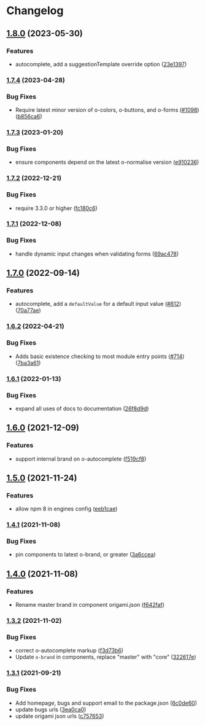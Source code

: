 # Changelog

## [1.8.0](https://www.github.com/Financial-Times/origami/compare/o-autocomplete-v1.7.4...o-autocomplete-v1.8.0) (2023-05-30)


### Features

* autocomplete, add a suggestionTemplate override option ([23e1397](https://www.github.com/Financial-Times/origami/commit/23e1397deb29034faaf009c16e41ab169dcc3a42))

### [1.7.4](https://www.github.com/Financial-Times/origami/compare/o-autocomplete-v1.7.3...o-autocomplete-v1.7.4) (2023-04-28)


### Bug Fixes

* Require latest minor version of o-colors, o-buttons, and o-forms ([#1098](https://www.github.com/Financial-Times/origami/issues/1098)) ([b856ca6](https://www.github.com/Financial-Times/origami/commit/b856ca66c9ec555f3c70833ffa35cb05cd19841f))

### [1.7.3](https://www.github.com/Financial-Times/origami/compare/o-autocomplete-v1.7.2...o-autocomplete-v1.7.3) (2023-01-20)


### Bug Fixes

* ensure components depend on the latest o-normalise version ([e910236](https://www.github.com/Financial-Times/origami/commit/e910236454318ce1bf198a06da7e76c0893c9142))

### [1.7.2](https://www.github.com/Financial-Times/origami/compare/o-autocomplete-v1.7.1...o-autocomplete-v1.7.2) (2022-12-21)


### Bug Fixes

* require 3.3.0 or higher ([fc180c6](https://www.github.com/Financial-Times/origami/commit/fc180c619755daa1b7bfe65509f354cf0de113bf))

### [1.7.1](https://www.github.com/Financial-Times/origami/compare/o-autocomplete-v1.7.0...o-autocomplete-v1.7.1) (2022-12-08)


### Bug Fixes

* handle dynamic input changes when validating forms ([69ac478](https://www.github.com/Financial-Times/origami/commit/69ac4780922aded1dd4ce9b62b8437c454f0adba))

## [1.7.0](https://www.github.com/Financial-Times/origami/compare/o-autocomplete-v1.6.2...o-autocomplete-v1.7.0) (2022-09-14)


### Features

* autocomplete, add a `defaultValue` for a default input value ([#812](https://www.github.com/Financial-Times/origami/issues/812)) ([70a77ae](https://www.github.com/Financial-Times/origami/commit/70a77ae218c9c19967fe3bb32c18206d7cd9c2c3))

### [1.6.2](https://www.github.com/Financial-Times/origami/compare/o-autocomplete-v1.6.1...o-autocomplete-v1.6.2) (2022-04-21)


### Bug Fixes

* Adds basic existence checking to most module entry points ([#714](https://www.github.com/Financial-Times/origami/issues/714)) ([7ba3a61](https://www.github.com/Financial-Times/origami/commit/7ba3a61d0de2a32d3a27a225fd4258b3820c7bda))

### [1.6.1](https://www.github.com/Financial-Times/origami/compare/o-autocomplete-v1.6.0...o-autocomplete-v1.6.1) (2022-01-13)


### Bug Fixes

* expand all uses of docs to documentation ([26f8d9d](https://www.github.com/Financial-Times/origami/commit/26f8d9d8cbbe3e78902d8c3951b37e08150a77bd))

## [1.6.0](https://www.github.com/Financial-Times/origami/compare/o-autocomplete-v1.5.0...o-autocomplete-v1.6.0) (2021-12-09)


### Features

* support internal brand on o-autocomplete ([f519cf8](https://www.github.com/Financial-Times/origami/commit/f519cf8b668304ece9e0cc5e64940ad4295343ce))

## [1.5.0](https://www.github.com/Financial-Times/origami/compare/o-autocomplete-v1.4.1...o-autocomplete-v1.5.0) (2021-11-24)


### Features

* allow npm 8 in engines config ([eeb1cae](https://www.github.com/Financial-Times/origami/commit/eeb1cae6e7f0379e647f2b41240b1f294997d528))

### [1.4.1](https://www.github.com/Financial-Times/origami/compare/o-autocomplete-v1.4.0...o-autocomplete-v1.4.1) (2021-11-08)


### Bug Fixes

* pin components to latest o-brand, or greater ([3a6ccea](https://www.github.com/Financial-Times/origami/commit/3a6ccea1e838e4a2003322ca1f855d0b87b26b60))

## [1.4.0](https://www.github.com/Financial-Times/origami/compare/o-autocomplete-v1.3.2...o-autocomplete-v1.4.0) (2021-11-08)


### Features

* Rename master brand in component origami.json ([f642faf](https://www.github.com/Financial-Times/origami/commit/f642faf0574d84ea8185b56e6090c8015def27e6))

### [1.3.2](https://www.github.com/Financial-Times/origami/compare/o-autocomplete-v1.3.1...o-autocomplete-v1.3.2) (2021-11-02)


### Bug Fixes

* correct o-autocomplete markup ([f3d73b6](https://www.github.com/Financial-Times/origami/commit/f3d73b623d19bdfb7fac507cd40712d0032648fb))
* Update `o-brand` in components, replace "master" with "core" ([322617e](https://www.github.com/Financial-Times/origami/commit/322617ea80f30a6825d9c36872e05574b871ea82))

### [1.3.1](https://www.github.com/Financial-Times/origami/compare/o-autocomplete-v1.3.0...o-autocomplete-v1.3.1) (2021-09-21)


### Bug Fixes

* Add homepage, bugs and support email to the package.json ([6c0de60](https://www.github.com/Financial-Times/origami/commit/6c0de60ebd6e64c4dd16d000fcc6b79412ce30f4))
* update bugs urls ([3ea0ca0](https://www.github.com/Financial-Times/origami/commit/3ea0ca03bcb6e55142a77387ad0fff5ddf056d44))
* update origami json urls ([c757653](https://www.github.com/Financial-Times/origami/commit/c7576532b5a14f0462d5346dfb63238be025602e))
